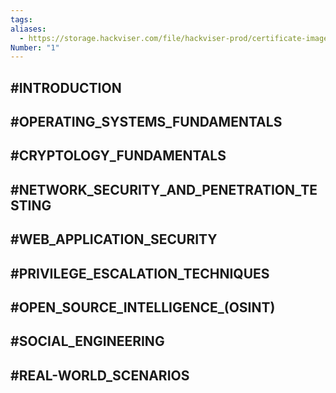 ```yaml
---
tags:
aliases:
  - https://storage.hackviser.com/file/hackviser-prod/certificate-images/944bd3fc78a649d186d6de144f016dd0.webp
Number: "1"
---
```

## #INTRODUCTION
## #OPERATING_SYSTEMS_FUNDAMENTALS
## #CRYPTOLOGY_FUNDAMENTALS
## #NETWORK_SECURITY_AND_PENETRATION_TESTING
## #WEB_APPLICATION_SECURITY
## #PRIVILEGE_ESCALATION_TECHNIQUES
## #OPEN_SOURCE_INTELLIGENCE_(OSINT)
## #SOCIAL_ENGINEERING
## #REAL-WORLD_SCENARIOS